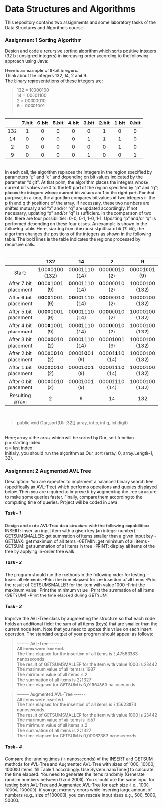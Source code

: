 # Data Structures and Algorithms
This repository contains two assignments and some laboratory tasks of the Data Structures and Algorithms course.

### Assignment 1 Sorting Algorithm

Design and code a recursive sorting algorithm which sorts positive integers (32 bit unsigned integers) in increasing order according to the following approach using Java:

Here is an example of 8-bit integers: </br>
Think about the integers 132, 14, 2 and 9. </br>
The binary representations of these integers are: </br>
>132 = 10000100  </br>
>14 = 00001100  </br>
>2 = 00000010  </br>
>9 = 00001001  </br></br>

|                | 7.bit          | 6.bit          | 5.bit          | 4.bit          | 3.bit          | 2.bit          | 1.bit          | 0.bit          |
|     :---:      |     :---:      |     :---:      |     :---:      |     :---:      |     :---:      |     :---:      |     :---:      |     :---:      |
| 132            | 1              | 0              | 0              | 0              | 0              | 1              | 0              | 0              |
| 14             | 0              | 0              | 0              | 0              | 1              | 1              | 1              | 0              |
| 2              | 0              | 0              | 0              | 0              | 0              | 0              | 1              | 0              |
|9               | 0              | 0              | 0              | 0              | 1              | 0              | 0              | 1              |       

</br>In each call, the algorithm replaces the integers in the region specified by parameters “p” and “q” and depending on bit values indicated by the parameter “digit”. At that point, the algorithm places the integers whose current bit values are 0 to the left part of the region specified by “p” and “q”; places the integers whose current bit values are 1 to the right part. For that purpose, in a loop, the algorithm compares bit values of two integers in the p th and q th positions of the array. If necessary, these two numbers are shifted mutually and “p” and/or “q” are updated accordingly. If not necessary, updating “p” and/or “q” is sufficient. In the comparison of two bits, there are four possibilities: 0-0, 0-1, 1-0, 1-1. Updating “p” and/or “q” is performed depending on these four cases. An example is shown in the following table. Here, starting from the most significant bit (7. bit), the algorithm changes the positions of the integers as shown in the following table. The bold lines in the table indicates the regions processed by recursive calls. </br> </br>

|                | 132            | 14             | 2              | 9              |
|     :---:      |     :---:      |     :---:      |     :---:      |     :---:      |
|  Start:       | 10000100 (132)         | 00001110 (14)         | 00000010 (2)  | 00001001 (9)    |
| After 7.bit placement|**0**0001001 (9)    | **0**0001110 (14)    | **0**0000010 (2)  | 10000100 (132)  |
| After 6.bit placement  |0**0**001001 (9) |0**0**001110 (14) |0**0**000010 (2) |10000100 (132)|
|  After 5.bit placement  | 00**0**01001 (9)   | 00**0**01110 (14) | 00**0**00010 (2) |10000100 (132) |
| After 4.bit placement | 000**0**1001 (9) | 000**0**1110 (14) | 000**0**0010 (2) | 10000100 (132) |
| After 3.bit placement | 0000**0**010 (2) | 0000**1**110 (14) | 0000**1**001 (9) | 10000100 (132) |
| After 2.bit placement | 00000**0**10 (2) | 00001**0**01 (9) | 00001**1**10 (14) | 10000100 (132) |
| After 1.bit placement | 00000010 (2) | 00001001 (9) | 00001110 (14) | 10000100 (132) |
| After 0.bit placement | 00000010 (2) | 00001001 (9) | 00001110 (14) | 10000100 (132) | 
| Resulting array: | 2 | 9 | 14 | 132 |

</br>

>public void Our_sort(UInt32[] array, int p, int q, int digit)

</br>Here;
array = the array which will be sorted by Our_sort function. </br>
p = starting index </br>
q = last index </br>
Initially, you should run the algorithm as Our_sort (array, 0, array.Length-1, 32).

### Assignment 2 Augmented AVL Tree

Description: You are expected to implement a balanced binary search tree (specifically an AVL-Tree)
which performs operations and queries displayed below. Then you are required to improve it by
augmenting the tree structure to make some queries faster. Finally, compare them according to the
computing time of queries. Project will be coded in Java.

##### Task - 1

Design and code AVL-Tree data structure with the following capabilities:
-INSERT: insert an input item with a given key (an integer number)
-GETSUMSMALLER: get summation of items smaller than a given input key
-GETMAX: get maximum of all items
-GETMIN: get minimum of all items
-GETSUM: get summation of all items in tree
-PRINT: display all items of the tree by applying in-order tree walk.

##### Task - 2

The program should run the methods in the following order for testing.
-Insert all elements
-Print the time elapsed for the insertion of all items
-Print the result of GETSUMSMALLER for the item with value 1000
-Print the maximum value
-Print the minimum value
-Print the summation of all items (GETSUM)
-Print the time elapsed during GETSUM

##### Task - 3

Improve the AVL-Tree class by augmenting the structure so that each node holds an additional field:
the sum of all items (keys) that are smaller than the current node item. Note that you need to update
this value on each insert operation.
The standard output of your program should appear as follows:

>------ AVL-Tree ------  </br>
>All items were inserted.  </br>
>The time elapsed for the insertion of all items is 2,47563383 nanoseconds  </br>
>The result of GETSUMSMALLER for the item with value 1000 is 23442  </br>
>The maximum value of all items is 1987  </br>
>The minimum value of all items is 2  </br>
>The summation of all items is 221327  </br>
>The time elapsed for GETSUM is 0,01563383 nanoseconds  </br>

>------ Augmented AVL-Tree ------  </br>
>All items were inserted.  </br>
>The time elapsed for the insertion of all items is 3,15623873 nanoseconds  </br>
>The result of GETSUMSMALLER for the item with value 1000 is 23442  </br>
>The maximum value of all items is 1987  </br>
>The minimum value of all items is 2  </br>
>The summation of all items is 221327  </br> 
>The time elapsed for GETSUM is 0,00062383 nanoseconds  </br>

##### Task - 4

Compare the running times (in nanoseconds) of the INSERT and GETSUM methods for AVL-Tree and
Augmented AVL-Tree with sizes of 1000, 10000, 100000 items; fill Table 1 accordingly. Use
System.nanoTime() to calculate the time elapsed. You need to generate the items randomly
(Generate random numbers between 0 and 2000). You should use the same input for testing both
AVL-Tree and Augmented AVL-Tree for each size (i.e., 1000, 10000, 100000). If you get memory
errors while inserting large amount of numbers (e.g., size of 100000), you can rescale input sizes e.g.,
500, 5000, 50000.

